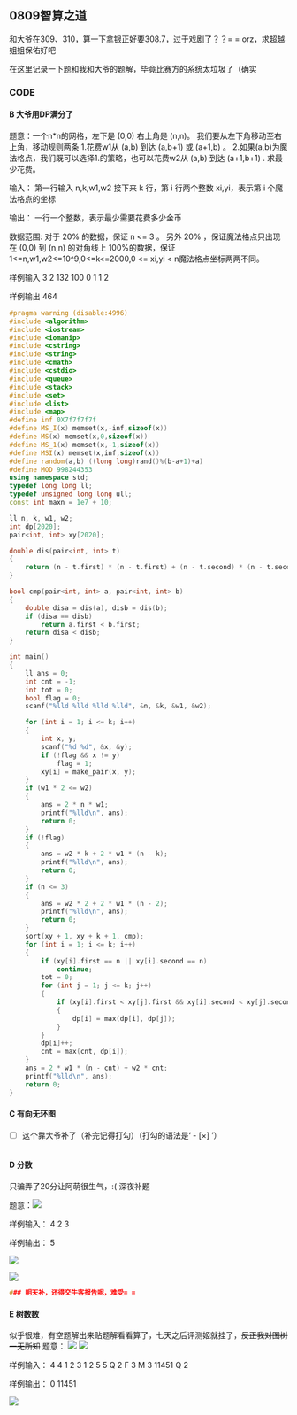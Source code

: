 ## 0809智算之道

和大爷在309、310，算一下拿银正好要308.7，过于戏剧了？？= = orz，求超越姐姐保佑好吧

在这里记录一下题和我和大爷的题解，毕竟比赛方的系统太垃圾了（确实

### CODE

#### B 大爷用DP满分了

题意：一个n*n的网格，左下是 (0,0) 右上角是 (n,n)。
我们要从左下角移动至右上角，移动规则两条
1.花费w1从 (a,b) 到达 (a,b+1) 或 (a+1,b) 。
2.如果(a,b)为魔法格点，我们既可以选择1.的策略，也可以花费w2从 (a,b) 到达 (a+1,b+1) .
求最少花费。

输入：
第一行输入 n,k,w1,w2
接下来 k 行，第 i 行两个整数 xi,yi，表示第 i 个魔法格点的坐标

输出：
一行一个整数，表示最少需要花费多少金币

数据范围:
对于 20% 的数据，保证 n <= 3 。
另外 20% ，保证魔法格点只出现在 (0,0) 到 (n,n) 的对角线上
100%的数据，保证1<=n,w1,w2<=10^9,0<=k<=2000,0 <= xi,yi < n魔法格点坐标两两不同。

样例输入
3 2 132 100
0 1
1 2

样例输出
464

```c++
#pragma warning (disable:4996)
#include <algorithm>
#include <iostream>
#include <iomanip>
#include <cstring>
#include <string>
#include <cmath>
#include <cstdio>
#include <queue>
#include <stack>
#include <set>
#include <list>
#include <map>
#define inf 0X7f7f7f7f
#define MS_I(x) memset(x,-inf,sizeof(x))
#define MS(x) memset(x,0,sizeof(x))
#define MS_1(x) memset(x,-1,sizeof(x))
#define MSI(x) memset(x,inf,sizeof(x))
#define random(a,b) ((long long)rand()%(b-a+1)+a)
#define MOD 998244353
using namespace std;
typedef long long ll;
typedef unsigned long long ull;
const int maxn = 1e7 + 10;

ll n, k, w1, w2;
int dp[2020];
pair<int, int> xy[2020];

double dis(pair<int, int> t)
{
	return (n - t.first) * (n - t.first) + (n - t.second) * (n - t.second);
}

bool cmp(pair<int, int> a, pair<int, int> b)
{
	double disa = dis(a), disb = dis(b);
	if (disa == disb)
		return a.first < b.first;
	return disa < disb;
}

int main()
{
	ll ans = 0;
	int cnt = -1;
	int tot = 0;
	bool flag = 0;
	scanf("%lld %lld %lld %lld", &n, &k, &w1, &w2);

	for (int i = 1; i <= k; i++)
	{
		int x, y;
		scanf("%d %d", &x, &y);
		if (!flag && x != y)
			flag = 1;
		xy[i] = make_pair(x, y);
	}
	if (w1 * 2 <= w2)
	{
		ans = 2 * n * w1;
		printf("%lld\n", ans);
		return 0;
	}
	if (!flag)
	{
		ans = w2 * k + 2 * w1 * (n - k);
		printf("%lld\n", ans);
		return 0;
	}
	if (n <= 3)
	{
		ans = w2 * 2 + 2 * w1 * (n - 2);
		printf("%lld\n", ans);
		return 0;
	}
	sort(xy + 1, xy + k + 1, cmp);
	for (int i = 1; i <= k; i++)
	{
		if (xy[i].first == n || xy[i].second == n)
			continue;
		tot = 0;
		for (int j = 1; j <= k; j++)
		{
			if (xy[i].first < xy[j].first && xy[i].second < xy[j].second && xy[j].first < n && xy[j].second < n && dis(xy[j]) != dis(xy[i]))
			{
				dp[i] = max(dp[i], dp[j]);
			}
		}
		dp[i]++;
		cnt = max(cnt, dp[i]);
	}
	ans = 2 * w1 * (n - cnt) + w2 * cnt;
	printf("%lld\n", ans);
	return 0;
}

```

#### C 有向无环图

- [ ] 这个靠大爷补了（补完记得打勾）（打勾的语法是‘ - [×] ’）

```c++
```

#### D 分数
只~~骗~~弄了20分让阿萌很生气，:( 深夜补题

题意：![](D.png)

样例输入：
4 2 3

样例输出：
5

![](D样例解释.png)

![](D题解PDF.png)

```c++
### 明天补，还得交牛客报告呢，难受= =
```

#### E 树数数
似乎很难，有空题解出来贴题解看看算了，七天之后评测姬就挂了，~~反正我对图树一无所知~~
题意：
![](E题意.png)
![](E输入输出格式.png)

样例输入：
4 4
1 2 3
1 2 5 5
Q 2
F 3
M 3 11451
Q 2

样例输出：
0
11451

![](E样例解释.png)

```c++
```